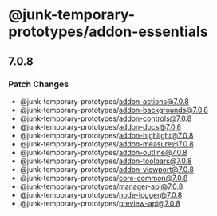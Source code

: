 # @junk-temporary-prototypes/addon-essentials

## 7.0.8

### Patch Changes

- @junk-temporary-prototypes/addon-actions@7.0.8
- @junk-temporary-prototypes/addon-backgrounds@7.0.8
- @junk-temporary-prototypes/addon-controls@7.0.8
- @junk-temporary-prototypes/addon-docs@7.0.8
- @junk-temporary-prototypes/addon-highlight@7.0.8
- @junk-temporary-prototypes/addon-measure@7.0.8
- @junk-temporary-prototypes/addon-outline@7.0.8
- @junk-temporary-prototypes/addon-toolbars@7.0.8
- @junk-temporary-prototypes/addon-viewport@7.0.8
- @junk-temporary-prototypes/core-common@7.0.8
- @junk-temporary-prototypes/manager-api@7.0.8
- @junk-temporary-prototypes/node-logger@7.0.8
- @junk-temporary-prototypes/preview-api@7.0.8
